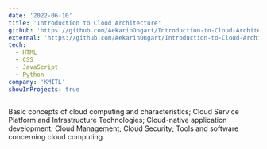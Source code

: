 ```yaml
---
date: '2022-06-10'
title: 'Introduction to Cloud Architecture'
github: 'https://github.com/AekarinOngart/Introduction-to-Cloud-Architecture'
external: 'https://github.com/AekarinOngart/Introduction-to-Cloud-Architecture'
tech:
  - HTML
  - CSS
  - JavaScript
  - Python
company: 'KMITL'
showInProjects: true
---
```


Basic concepts of cloud computing and characteristics; Cloud Service
Platform and Infrastructure Technologies; Cloud-native application development; Cloud
Management; Cloud Security; Tools and software concerning cloud computing.
